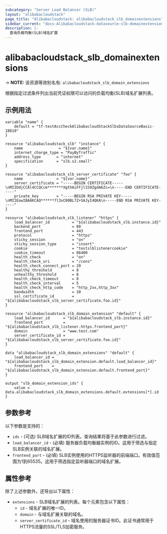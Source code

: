 ```yaml
---
subcategory: "Server Load Balancer (SLB)"
layout: "alibabacloudstack"
page_title: "Alibabacloudstack: alibabacloudstack_slb_domainextensions"
sidebar_current: "docs-Alibabacloudstack-datasource-slb-domainextensions"
description: |- 
  查询负载均衡(SLB)域名扩展
---
```


# alibabacloudstack_slb_domainextensions
-> **NOTE:** 该资源等效别名有: `alibabacloudstack_slb_domain_extensions`

根据指定过滤条件列出当前凭证权限可以访问的负载均衡(SLB)域名扩展列表。

## 示例用法

```hcl
variable "name" {
    default = "tf-testAccCheckAlibabacloudStackSlbsDataSourceBasic-18810"
}

resource "alibabacloudstack_slb" "instance" {
    name                = "${var.name}"
    internet_charge_type = "PayByTraffic"
    address_type       = "internet"
    specification      = "slb.s2.small"
}

resource "alibabacloudstack_slb_server_certificate" "foo" {
    name               = "${var.name}"
    server_certificate = "-----BEGIN CERTIFICATE-----\nMIIDdjCCAl4CCQCcm*******XgthAiFFjl1S9ZgdA6Zc=\n-----END CERTIFICATE-----"
    private_key        = "-----BEGIN RSA PRIVATE KEY-----\nMIIEowIBAAKCAQ******7l3xC00BL7Z+SAJyI4QKA\n-----END RSA PRIVATE KEY-----"
}

resource "alibabacloudstack_slb_listener" "https" {
    load_balancer_id          = "${alibabacloudstack_slb.instance.id}"
    backend_port              = 80
    frontend_port             = 443
    protocol                  = "https"
    sticky_session            = "on"
    sticky_session_type       = "insert"
    cookie                    = "testslblistenercookie"
    cookie_timeout            = 86400
    health_check              = "on"
    health_check_uri          = "/cons"
    health_check_connect_port = 20
    healthy_threshold         = 8
    unhealthy_threshold       = 8
    health_check_timeout      = 8
    health_check_interval     = 5
    health_check_http_code    = "http_2xx,http_3xx"
    bandwidth                 = 10
    ssl_certificate_id        = "${alibabacloudstack_slb_server_certificate.foo.id}"
}

resource "alibabacloudstack_slb_domain_extension" "default" {
    load_balancer_id      = "${alibabacloudstack_slb.instance.id}"
    frontend_port         = "${alibabacloudstack_slb_listener.https.frontend_port}"
    domain                = "www.test.com"
    server_certificate_id = "${alibabacloudstack_slb_server_certificate.foo.id}"
}

data "alibabacloudstack_slb_domain_extensions" "default" {
    load_balancer_id = "${alibabacloudstack_slb_domain_extension.default.load_balancer_id}"
    frontend_port    = "${alibabacloudstack_slb_domain_extension.default.frontend_port}"
}

output "slb_domain_extension_ids" {
    value = data.alibabacloudstack_slb_domain_extensions.default.extensions[*].id
}
```

## 参数参考

以下参数是支持的：

* `ids` - (可选) SLB域名扩展的ID列表。查询结果将基于此参数进行过滤。
* `load_balancer_id` - (必填) 服务器负载均衡器实例的ID。这用于筛选与指定SLB实例关联的域名扩展。
* `frontend_port` - (必填) SLB实例使用的HTTPS监听器的前端端口。有效值范围为1到65535。这用于筛选指定监听器端口的域名扩展。

## 属性参考

除了上述参数外，还导出以下属性：

* `extensions` - SLB域名扩展的列表。每个元素包含以下属性：
  * `id` - 域名扩展的唯一ID。
  * `domain` - 与域名扩展关联的域名。
  * `server_certificate_id` - 域名使用的服务器证书ID。此证书通常用于HTTPS流量的SSL/TLS加密服务。